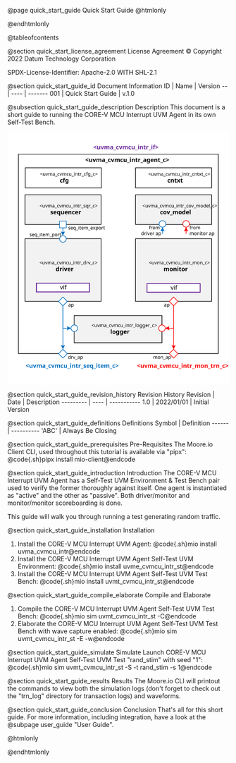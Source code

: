 @page quick_start_guide Quick Start Guide
@htmlonly
<div class="autonumbering">
@endhtmlonly



@tableofcontents



@section quick_start_license_agreement License Agreement
© Copyright 2022 Datum Technology Corporation

SPDX-License-Identifier: Apache-2.0 WITH SHL-2.1



@section quick_start_guide_id Document Information
ID | Name | Version
-- | ---- | -------
001 | Quick Start Guide | v.1.0


@subsection quick_start_guide_description Description
This document is a short guide to running the CORE-V MCU Interrupt UVM Agent in its own Self-Test Bench.

![uvma_cvmcu_intr_agent_c Block Diagram](agent_block_diagram.svg)



@section quick_start_guide_revision_history Revision History
Revision  | Date | Description
--------- | ---- | -----------
1.0 | 2022/01/01 | Initial Version



@section quick_start_guide_definitions Definitions
Symbol | Definition
------ | ----------
 'ABC' | Always Be Closing



@section quick_start_guide_prerequisites Pre-Requisites
The Moore.io Client CLI, used throughout this tutorial is available via "pipx":
@code{.sh}pipx install mio-client@endcode



@section quick_start_guide_introduction Introduction
The CORE-V MCU Interrupt UVM Agent has a Self-Test UVM Environment & Test Bench pair used to verify the former thoroughly
against itself.  One agent is instantiated as "active" and the other as "passive".  Both driver/monitor and 
monitor/monitor scoreboarding is done.

This guide will walk you through running a test generating random traffic.



@section quick_start_guide_installation Installation
1. Install the CORE-V MCU Interrupt UVM Agent: @code{.sh}mio install uvma_cvmcu_intr@endcode
2. Install the CORE-V MCU Interrupt UVM Agent Self-Test UVM Environment: @code{.sh}mio install uvme_cvmcu_intr_st@endcode
3. Install the CORE-V MCU Interrupt UVM Agent Self-Test UVM Test Bench: @code{.sh}mio install uvmt_cvmcu_intr_st@endcode


@section quick_start_guide_compile_elaborate Compile and Elaborate
1. Compile the CORE-V MCU Interrupt UVM Agent Self-Test UVM Test Bench: @code{.sh}mio sim uvmt_cvmcu_intr_st -C@endcode
2. Elaborate the CORE-V MCU Interrupt UVM Agent Self-Test UVM Test Bench with wave capture enabled: @code{.sh}mio sim uvmt_cvmcu_intr_st -E -w@endcode


@section quick_start_guide_simulate Simulate
Launch CORE-V MCU Interrupt UVM Agent Self-Test UVM Test "rand_stim" with seed "1":
@code{.sh}mio sim uvmt_cvmcu_intr_st -S -t rand_stim -s 1@endcode



@section quick_start_guide_results Results
The Moore.io CLI will printout the commands to view both the simulation logs (don't forget to check out the "trn_log"
directory for transaction logs) and waveforms.



@section quick_start_guide_conclusion Conclusion
That's all for this short guide.  For more information, including integration, have a look at the @subpage user_guide "User Guide".



@htmlonly
</div>
@endhtmlonly
